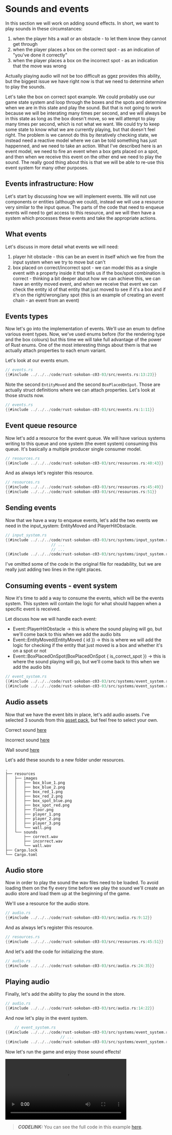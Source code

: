 # Sounds and events

In this section we will work on adding sound effects. In short, we want to play sounds in these circumstances:

1. when the player hits a wall or an obstacle - to let them know they cannot get through
1. when the player places a box on the correct spot - as an indication of "you've done it correctly"
1. when the player places a box on the incorrect spot - as an indication that the move was wrong

Actually playing audio will not be too difficult as ggez provides this ability, but the biggest issue we have right now is that we need to determine _when_ to play the sounds.

Let's take the box on correct spot example. We could probably use our game state system and loop through the boxes and the spots and determine when we are in this state and play the sound. But that is not going to work because we will be interating many times per second, and we will always be in this state as long as the box doesn't move, so we will attempt to play many times per second, which is not what we want. We could try to keep some state to know what we are currently playing, but that doesn't feel right. The problem is we cannot do this by iteratively checking state, we instead need a reactive model where we can be told something has just happenned, and we need to take an action. What I've described here is an event model, we need to fire an event when a box gets placed on a spot, and then when we receive this event on the other end we need to play the sound. The really good thing about this is that we will be able to re-use this event system for many other purposes.

## Events infrastructure: How

Let's start by discussing how we will implement events. We will not use components or entities (although we could), instead we will use a resource very similar to the input queue. The parts of the code that need to enqueue events will need to get access to this resource, and we will then have a system which processes these events and take the appropriate actions.

## What events

Let's discuss in more detail what events we will need:

1. player hit obstacle - this can be an event in itself which we fire from the input system when we try to move but can't
1. box placed on correct/incorrect spot - we can model this as a single event with a property inside it that tells us if the box/spot combination is correct - thinking a bit deeper about how we can achieve this, we can have an entity moved event, and when we receive that event we can check the entity id of that entity that just moved to see if it's a box and if it's on the right/wrong/any spot (this is an example of creating an event chain - an event from an event)

## Events types

Now let's go into the implementation of events. We'll use an enum to define various event types. Now, we've used enums before (for the rendering type and the box colours) but this time we will take full advantage of the power of Rust enums. One of the most interesting things about them is that we actually attach properties to each enum variant.

Let's look at our events enum.

```rust
// events.rs
{{#include ../../../code/rust-sokoban-c03-03/src/events.rs:13:23}}
```

Note the second `EntityMoved` and the second `BoxPlacedOnSpot`. Those are actually struct definitions where we can attach properties. Let's look at those structs now.

```rust
// events.rs
{{#include ../../../code/rust-sokoban-c03-03/src/events.rs:1:11}}
```

## Event queue resource

Now let's add a resource for the event queue. We will have various systems writing to this queue and one system (the event system) consuming this queue. It's basically a multiple producer single consumer model.

```rust
// resources.rs
{{#include ../../../code/rust-sokoban-c03-03/src/resources.rs:40:43}}
```

And as always let's register this resource.

```rust
// resources.rs
{{#include ../../../code/rust-sokoban-c03-03/src/resources.rs:45:49}}
{{#include ../../../code/rust-sokoban-c03-03/src/resources.rs:51}}
```

## Sending events

Now that we have a way to enqueue events, let's add the two events we need in the input_system: EntityMoved and PlayerHitObstacle.

```rust
// input_system.rs
{{#include ../../../code/rust-sokoban-c03-03/src/systems/input_system.rs:1:43}}
                    // ...
                    // ...
{{#include ../../../code/rust-sokoban-c03-03/src/systems/input_system.rs:83:124}}
```

I've omitted some of the code in the original file for readability, but we are really just adding two lines in the right places.

## Consuming events - event system

Now it's time to add a way to consume the events, which will be the events system. This system will contain the logic for what should happen when a specific event is received.

Let discuss how we will handle each event:

- Event::PlayerHitObstacle -> this is where the sound playing will go, but we'll come back to this when we add the audio bits
- Event::EntityMoved(EntityMoved { id }) -> this is where we will add the logic for checking if the entity that just moved is a box and whether it's on a spot or not
- Event::BoxPlacedOnSpot(BoxPlacedOnSpot { is_correct_spot }) -> this is where the sound playing will go, but we'll come back to this when we add the audio bits

```rust
// event_system.rs
{{#include ../../../code/rust-sokoban-c03-03/src/systems/event_system.rs:1:64}}
{{#include ../../../code/rust-sokoban-c03-03/src/systems/event_system.rs:72:78}}

```

## Audio assets

Now that we have the event bits in place, let's add audio assets. I've selected 3 sounds from this [asset pack](https://opengameart.org/content/512-sound-effects-8-bit-style), but feel free to select your own.

Correct sound [here](./sounds/correct.wav)

Incorrect sound [here](./sounds/incorrect.wav)

Wall sound [here](./sounds/wall.wav)

Let's add these sounds to a new folder under resources.

```
.
├── resources
│   ├── images
│   │   ├── box_blue_1.png
│   │   ├── box_blue_2.png
│   │   ├── box_red_1.png
│   │   ├── box_red_2.png
│   │   ├── box_spot_blue.png
│   │   ├── box_spot_red.png
│   │   ├── floor.png
│   │   ├── player_1.png
│   │   ├── player_2.png
│   │   ├── player_3.png
│   │   └── wall.png
│   └── sounds
│       ├── correct.wav
│       ├── incorrect.wav
│       └── wall.wav
├── Cargo.lock
└── Cargo.toml
```

## Audio store

Now in order to play the sound the wav files need to be loaded. To avoid loading them on the fly every time before we play the sound we'll create an audio store and load them up at the beginning of the game.

We'll use a resource for the audio store.

```rust
// audio.rs
{{#include ../../../code/rust-sokoban-c03-03/src/audio.rs:9:12}}
```

And as always let's register this resource.

```rust
// resources.rs
{{#include ../../../code/rust-sokoban-c03-03/src/resources.rs:45:51}}
```

And let's add the code for initializing the store.

```rust
// audio.rs
{{#include ../../../code/rust-sokoban-c03-03/src/audio.rs:24:35}}
```

## Playing audio

Finally, let's add the ability to play the sound in the store.

```rust
// audio.rs
{{#include ../../../code/rust-sokoban-c03-03/src/audio.rs:14:22}}
```

And now let's play in the event system.

```rust
    // event_system.rs
{{#include ../../../code/rust-sokoban-c03-03/src/systems/event_system.rs:27:38}}
                        // ...
{{#include ../../../code/rust-sokoban-c03-03/src/systems/event_system.rs:62:77}}
```

Now let's run the game and enjoy those sound effects!

<video width="75%" controls>
    <source src="./videos/audio.mov" type="video/mp4">
</video>

> **_CODELINK:_** You can see the full code in this example [here](https://github.com/iolivia/rust-sokoban/tree/master/code/rust-sokoban-c03-03).
